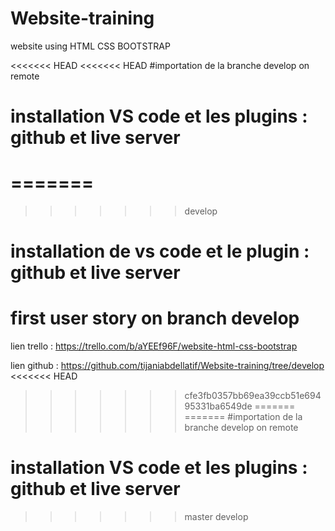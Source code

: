 # Website-training
website using HTML CSS BOOTSTRAP


<<<<<<< HEAD
<<<<<<< HEAD
#importation de la branche develop on remote 



# installation VS code et les plugins :  github et live server
=======
=======
>>>>>>> develop
# installation de vs code et le plugin : github et live server

# first user story on branch develop 

lien trello : https://trello.com/b/aYEEf96F/website-html-css-bootstrap

lien github : https://github.com/tijaniabdellatif/Website-training/tree/develop
<<<<<<< HEAD
>>>>>>> cfe3fb0357bb69ea39ccb51e69495331ba6549de
=======
=======
#importation de la branche develop on remote 



# installation VS code et les plugins :  github et live server
>>>>>>> master
>>>>>>> develop
